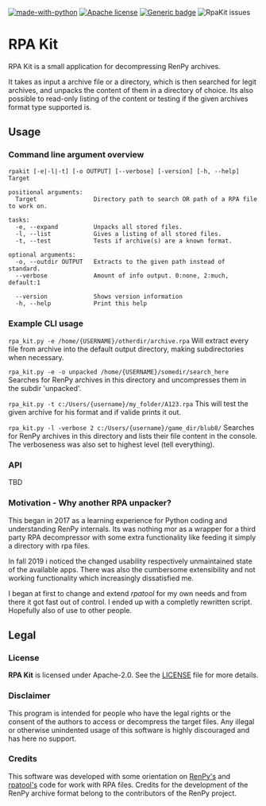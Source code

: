 [![made-with-python](https://img.shields.io/badge/Python%20Version-3.6%2B-informational)](https://www.python.org/) [![Apache license](https://img.shields.io/github/license/madeddy/RpaKit?label=License)](https://github.com/madeddy/RpaKit/blob/master/LICENSE) [![Generic badge](https://img.shields.io/badge/RpaKit_0.24.0_alpha-development-orange.svg)](https://shields.io/) ![RpaKit issues](https://img.shields.io/github/issues/madeddy/RpaKit)

[]([![HitCount](http://hits.dwyl.io/madeddy/RpaKit.svg)](http://hits.dwyl.io/madeddy/RpaKit))

# RPA Kit
RPA Kit is a small application for decompressing RenPy archives.

It takes as input a archive file or a directory, which is then searched for legit
archives, and unpacks the content of them in a directory of choice.
Its also possible to read-only listing of the content or testing if the given archives
format type supported is.

## Usage
### Command line argument overview
```
rpakit [-e|-l|-t] [-o OUTPUT] [--verbose] [-version] [-h, --help] Target

positional arguments:
  Target                Directory path to search OR path of a RPA file to work on.

tasks:
  -e, --expand          Unpacks all stored files.
  -l, --list            Gives a listing of all stored files.
  -t, --test            Tests if archive(s) are a known format.

optional arguments:
  -o, --outdir OUTPUT   Extracts to the given path instead of standard.
  --verbose             Amount of info output. 0:none, 2:much, default:1

  --version             Shows version information
  -h, --help            Print this help
```

### Example CLI usage

`rpa_kit.py -e /home/{USERNAME}/otherdir/archive.rpa`
Will extract every file from archive into the default output directory, making
subdirectories when necessary.

`rpa_kit.py -e -o unpacked /home/{USERNAME}/somedir/search_here`
Searches for RenPy archives in this directory and uncompresses them in the subdir
'unpacked'.

`rpa_kit.py -t c:/Users/{username}/my_folder/A123.rpa`
This will test the given archive for his format and if valide prints it out.

`rpa_kit.py -l -verbose 2 c:/Users/{username}/game_dir/blub8/`
Searches for RenPy archives in this directory and lists their file content in the
console. The verboseness was also set to highest level (tell everything).


### API

  TBD

### Motivation - Why another RPA unpacker?
This began in 2017 as a learning experience for Python coding and understanding
RenPy internals. Its was nothing mor as a wrapper for a third party RPA decompressor with
some extra functionality like feeding it simply a directory with rpa files.

In fall 2019 i noticed the changed usability respectively unmaintained state of the
available apps. There was also the cumbersome extensibility and not working functionality
which increasingly dissatisfied me.

I began at first to change and extend _rpatool_ for my own needs and from there it got
fast out of control. I ended up with a completly rewritten script. Hopefully also of use
to other people.

## Legal
### License

__RPA Kit__ is licensed under Apache-2.0. See the [LICENSE](LICENSE) file for more details.

### Disclaimer

This program is intended for people who have the legal rights or the consent of
the authors to access or decompress the target files. Any illegal or otherwise
unindented usage of this software is highly discouraged and has here no support.

### Credits

This software was developed with some orientation on [RenPy's](github.com/renpy/renpy) and [rpatool's](github.com/shizmob/rpatool) code
for work with RPA files.
Credits for the development of the RenPy archive format belong to the contributors
of the RenPy project.
